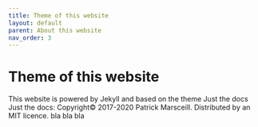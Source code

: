 ```yaml
---
title: Theme of this website
layout: default
parent: About this website
nav_order: 3
---
```


# Theme of this website

This website is powered by Jekyll and based on the theme Just the docs
Just the docs: Copyright© 2017-2020 Patrick Marsceill. Distributed by an MIT licence. bla bla bla
